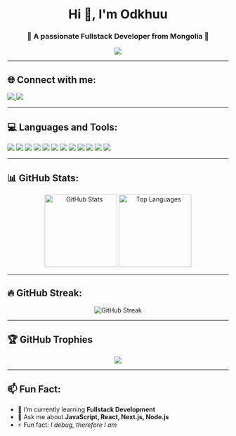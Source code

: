 <!-- Banner / Intro -->
<h1 align="center">Hi 👋, I'm Odkhuu</h1>
<h3 align="center">🚀 A passionate Fullstack Developer from Mongolia 🚀</h3>

<!-- Typing animation -->
<p align="center">
  <img src="https://readme-typing-svg.herokuapp.com?font=Fira+Code&pause=1000&color=00F7FF&center=true&vCenter=true&width=600&lines=JavaScript+%7C+Next.js+%7C+TypeScript;React+%7C+TailwindCSS+%7C+Node.js;MongoDB+%7C+Prisma+%7C+Postman;Always+learning+new+things!" />
</p>

---

## 🌐 Connect with me:
<p align="left">
<a href="https://www.facebook.com/odh.b.651518/" target="_blank">
  <img src="https://img.shields.io/badge/Facebook-%231877F2.svg?logo=facebook&logoColor=white" />
</a>
<a href="https://www.instagram.com/odkhuu0616/" target="_blank">
  <img src="https://img.shields.io/badge/Instagram-%23E4405F.svg?logo=instagram&logoColor=white" />
</a>
</p>

---

## 💻 Languages and Tools:
<p align="left">
  <img src="https://img.shields.io/badge/javascript-%23323330.svg?logo=javascript&logoColor=%23F7DF1E" />
  <img src="https://img.shields.io/badge/Next-black?logo=next.js&logoColor=white" />
  <img src="https://img.shields.io/badge/css3-%231572B6.svg?logo=css3&logoColor=white" />
  <img src="https://img.shields.io/badge/html5-%23E34F26.svg?logo=html5&logoColor=white" />
  <img src="https://img.shields.io/badge/tailwindcss-%2338B2AC.svg?logo=tailwind-css&logoColor=white" />
  <img src="https://img.shields.io/badge/typescript-%23007ACC.svg?logo=typescript&logoColor=white" />
  <img src="https://img.shields.io/badge/react-%2320232a.svg?logo=react&logoColor=%2361DAFB" />
  <img src="https://img.shields.io/badge/Postman-FF6C37?logo=postman&logoColor=white" />
  <img src="https://img.shields.io/badge/node.js-6DA55F?logo=node.js&logoColor=white" />
  <img src="https://img.shields.io/badge/MongoDB-%234ea94b.svg?logo=mongodb&logoColor=white" />
  <img src="https://img.shields.io/badge/Prisma-3982CE?logo=Prisma&logoColor=white" />
  <img src="https://img.shields.io/badge/Socket.IO-3982CE?logo=Socket.IO&logoColor=white" />
</p>

---

## 📊 GitHub Stats:
<p align="center">
  <img src="https://github-readme-stats.vercel.app/api?username=Odkhuu06&show_icons=true&theme=tokyonight" alt="GitHub Stats" height="165"/>
  <img src="https://github-readme-stats.vercel.app/api/top-langs/?username=Odkhuu06&layout=compact&theme=tokyonight" alt="Top Languages" height="165"/>
</p>

---

## 🔥 GitHub Streak:
<p align="center">
  <img src="https://streak-stats.demolab.com?user=Odkhuu06&theme=tokyonight&hide_border=true" alt="GitHub Streak" />
</p>

---

## 🏆 GitHub Trophies
<p align="center">
  <img src="https://github-profile-trophy.vercel.app/?username=Odkhuu06&theme=tokyonight&no-frame=true&no-bg=false&margin-w=4" />
</p>

---

## 📫 Fun Fact:
- 🌱 I’m currently learning **Fullstack Development**
- 💬 Ask me about **JavaScript, React, Next.js, Node.js**
- ⚡ Fun fact: *I debug, therefore I am*



<!--
**Odkhuu06/Odkhuu06** is a ✨ _special_ ✨ repository because its `README.md` (this file) appears on your GitHub profile.

Here are some ideas to get you started:

- 🔭 I’m currently working on ...
- 🌱 I’m currently learning ...
- 👯 I’m looking to collaborate on ...
- 🤔 I’m looking for help with ...
- 💬 Ask me about ...
- 📫 How to reach me: ...
- 😄 Pronouns: ...
- ⚡ Fun fact: ...
-->
